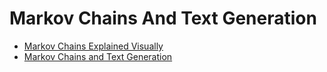 # Markov Chains And Text Generation

* [Markov Chains Explained Visually](https://setosa.io/ev/markov-chains/)
* [Markov Chains and Text Generation](https://www.youtube.com/watch?v=56mGTszb_iM)
